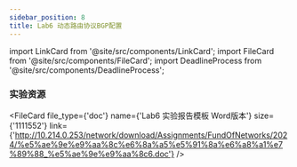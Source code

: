 ```yaml
---
sidebar_position: 8
title: Lab6 动态路由协议BGP配置
---
```



import LinkCard from '@site/src/components/LinkCard';
import FileCard from '@site/src/components/FileCard';
import DeadlineProcess from '@site/src/components/DeadlineProcess';

<h3 style={{color: '#006d75', marginTop: 0, marginBottom: 8}}>实验资源</h3>
<DeadlineProcess start={'2024-09-21 13:25:00'} end={'2024-12-02 23:59:59'}/>
<FileCard file_type={'md'} name={'Lab6 实验报告模板 Markdown版本'} size={'935496'} link={'https://pan.zju.edu.cn/share/b1414b2af157824b46b862e038'} />

<FileCard file_type={'doc'} name={'Lab6 实验报告模板 Word版本'} size={'1111552'} link={'http://10.214.0.253/network/download/Assignments/FundOfNetworks/2024/%e5%ae%9e%e9%aa%8c%e6%8a%a5%e5%91%8a%e6%a8%a1%e7%89%88_%e5%ae%9e%e9%aa%8c6.doc'} />

